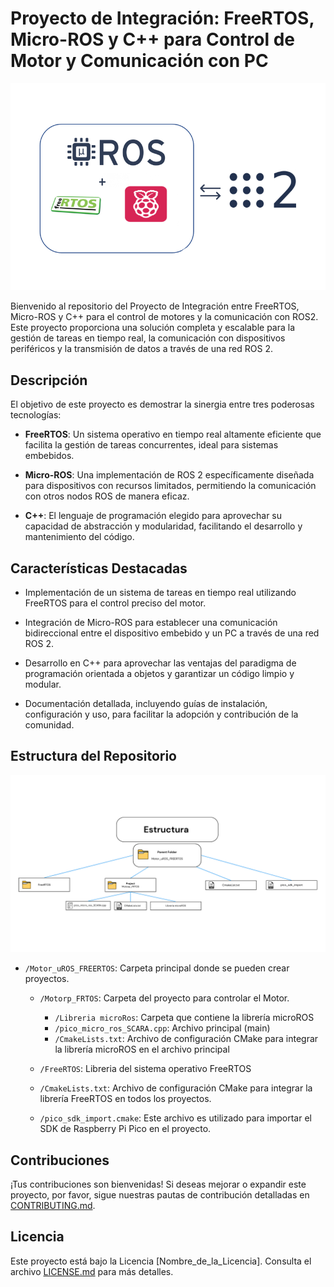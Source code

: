# Proyecto de Integración: FreeRTOS, Micro-ROS y C++ para Control de Motor y Comunicación con PC

![Logo del Proyecto](/images/logo.png)

Bienvenido al repositorio del Proyecto de Integración entre FreeRTOS, Micro-ROS y C++ para el control de motores y la comunicación con ROS2. Este proyecto proporciona una solución completa y escalable para la gestión de tareas en tiempo real, la comunicación con dispositivos periféricos y la transmisión de datos a través de una red ROS 2.

## Descripción

El objetivo de este proyecto es demostrar la sinergia entre tres poderosas tecnologías:

- **FreeRTOS**: Un sistema operativo en tiempo real altamente eficiente que facilita la gestión de tareas concurrentes, ideal para sistemas embebidos.

- **Micro-ROS**: Una implementación de ROS 2 específicamente diseñada para dispositivos con recursos limitados, permitiendo la comunicación con otros nodos ROS de manera eficaz.

- **C++**: El lenguaje de programación elegido para aprovechar su capacidad de abstracción y modularidad, facilitando el desarrollo y mantenimiento del código.

## Características Destacadas

- Implementación de un sistema de tareas en tiempo real utilizando FreeRTOS para el control preciso del motor.

- Integración de Micro-ROS para establecer una comunicación bidireccional entre el dispositivo embebido y un PC a través de una red ROS 2.

- Desarrollo en C++ para aprovechar las ventajas del paradigma de programación orientada a objetos y garantizar un código limpio y modular.

- Documentación detallada, incluyendo guías de instalación, configuración y uso, para facilitar la adopción y contribución de la comunidad.

## Estructura del Repositorio
![Estructura](/images/Estructura.png)
- `/Motor_uROS_FREERTOS`: Carpeta principal donde se pueden crear proyectos.
   - `/Motorp_FRTOS`: Carpeta del proyecto para controlar el Motor.
      - `/Libreria microRos`: Carpeta que contiene la librería microROS
      - `/pico_micro_ros_SCARA.cpp`: Archivo principal (main)
      - `/CmakeLists.txt`: Archivo de configuración CMake para integrar la librería microROS en el archivo principal

   - `/FreeRTOS`: Libreria del sistema operativo FreeRTOS

   - `/CmakeLists.txt`: Archivo de configuración CMake para integrar la librería FreeRTOS en todos los proyectos.

   - `/pico_sdk_import.cmake`:  Este archivo es utilizado para importar el SDK de Raspberry Pi Pico en el proyecto.

## Contribuciones

¡Tus contribuciones son bienvenidas! Si deseas mejorar o expandir este proyecto, por favor, sigue nuestras pautas de contribución detalladas en [CONTRIBUTING.md](enlace_a_contributing.md).

## Licencia

Este proyecto está bajo la Licencia [Nombre_de_la_Licencia]. Consulta el archivo [LICENSE.md](enlace_a_license.md) para más detalles.
